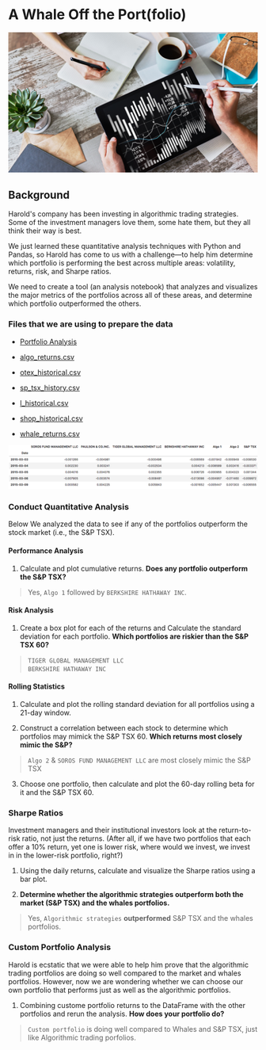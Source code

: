 # A Whale Off the Port(folio)

![Portfolio Analysis](Images/portfolio-analysis.png)

## Background

Harold's company has been investing in algorithmic trading strategies. Some of the investment managers love them, some hate them, but they all think their way is best.

We just learned these quantitative analysis techniques with Python and Pandas, so Harold has come to us with a challenge—to help him determine which portfolio is performing the best across multiple areas: volatility, returns, risk, and Sharpe ratios.

We need to create a tool (an analysis notebook) that analyzes and visualizes the major metrics of the portfolios across all of these areas, and determine which portfolio outperformed the others. 

### **Files that we are using to prepare the data**

* [Portfolio Analysis](portfolio-analysis.ipynb)

* [algo_returns.csv](Resources/algo_returns.csv)

* [otex_historical.csv](Resources/otex_historical.csv)

* [sp_tsx_history.csv](Resources/sp_tsx_history.csv)

* [l_historical.csv](Resources/l_historical.csv)

* [shop_historical.csv](Resources/shop_historical.csv)

* [whale_returns.csv](Resources/whale_returns.csv)


![returns-dataframe.png](Images/returns-dataframe.png)


### Conduct Quantitative Analysis

Below We analyzed the data to see if any of the portfolios outperform the stock market (i.e., the S&P TSX).

#### Performance Analysis

1. Calculate and plot cumulative returns. **Does any portfolio outperform the S&P TSX?**

> Yes, `Algo 1` followed by `BERKSHIRE HATHAWAY INC`.


#### Risk Analysis

1. Create a box plot for each of the returns and Calculate the standard deviation for each portfolio. **Which portfolios are riskier than the S&P TSX 60?**

> `TIGER GLOBAL MANAGEMENT LLC`    
> `BERKSHIRE HATHAWAY INC`        


#### Rolling Statistics

1. Calculate and plot the rolling standard deviation for all portfolios using a 21-day window. 

2. Construct a correlation between each stock to determine which portfolios may mimick the S&P TSX 60. **Which returns most closely mimic the S&P?**

> `Algo 2` & `SOROS FUND MANAGEMENT LLC` are most closely mimic the S&P TSX

3. Choose one portfolio, then calculate and plot the 60-day rolling beta for it and the S&P TSX 60. 


### Sharpe Ratios

Investment managers and their institutional investors look at the return-to-risk ratio, not just the returns. (After all, if we have two portfolios that each offer a 10% return, yet one is lower risk,  where would we invest, we invest in in the lower-risk portfolio, right?)

1. Using the daily returns, calculate and visualize the Sharpe ratios using a bar plot.

2. **Determine whether the algorithmic strategies outperform both the market (S&P TSX) and the whales portfolios.**

> Yes, `Algorithmic strategies` **outperformed** S&P TSX and the whales portfolios.


### Custom Portfolio Analysis

Harold is ecstatic that we were able to help him prove that the algorithmic trading portfolios are doing so well compared to the market and whales portfolios. However, now we are wondering whether we can choose our own portfolio that performs just as well as the algorithmic portfolios. 

1. Combining custome portfolio returns to the DataFrame with the other portfolios and rerun the analysis. **How does your portfolio do?**

> `Custom portfolio` is doing well compared to Whales and S&P TSX, just like Algorithmic trading porfolios.

